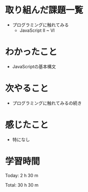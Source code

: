 # 取り組んだ課題一覧
- プログラミングに触れてみる
  - JavaScript II ~ VI

# わかったこと
- JavaScriptの基本構文

# 次やること
- プログラミングに触れてみるの続き
  
# 感じたこと
- 特になし
  
# 学習時間
Today: 2 h 30 m

Total: 30 h 30 m
